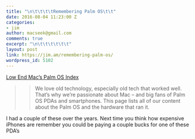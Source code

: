 ```yaml
---
title: "\n\t\t\t\tRemembering Palm OS\t\t"
date: 2016-08-04 11:23:00 Z
categories:
- jim
author: macseek@gmail.com
comments: true
excerpt: "\n\t\t\t\t\t\t"
layout: post
link: https://jim.am/remembering-palm-os/
wordpress_id: 5102
---
```


[Low End Mac’s Palm OS Index](http://lowendmac.com/2016/low-end-macs-palm-os-index/)




<blockquote>

> 
> >  

> We love old technology, especially old tech that worked well. That’s why we’re passionate about Mac – and big fans of Palm OS PDAs and smartphones. This page lists all of our content about the Palm OS and the hardware that ran it.  

>  

>

> 
> </blockquote>




I had a couple of these over the years. Next time you think how expensive iPhones are remember you could be paying a couple bucks for one of these PDA’s


		
